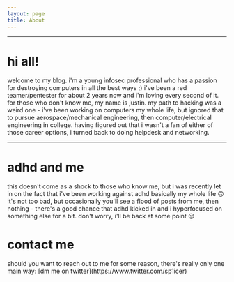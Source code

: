 ```yaml
---
layout: page
title: About
---
```


<hr>
<h1 class="about-me-h1">hi all!</h1>

welcome to my blog. i'm a young infosec professional who has a passion for destroying computers in all the best ways ;) i've been a red teamer/pentester for about 2 years now and i'm loving every second of it. for those who don't know me, my name is justin. my path to hacking was a weird one - i've been working on computers my whole life, but ignored that to pursue aerospace/mechanical engineering, then computer/electrical engineering in college. having figured out that i wasn't a fan of either of those career options, i turned back to doing helpdesk and networking.

<hr>
<h1 class="about-me-h1">adhd and me</h1>

this doesn't come as a shock to those who know me, but i was recently let in on the fact that i've been working against adhd basically my whole life 🙃 it's not too bad, but occasionally you'll see a flood of posts from me, then nothing - there's a good chance that adhd kicked in and i hyperfocused on something else for a bit. don't worry, i'll be back at some point 😑

<h1 class="about-me-h1">contact me</h1>
should you want to reach out to me for some reason, there's really only one main way: [dm me on twitter](https://www.twitter.com/sp1icer)
